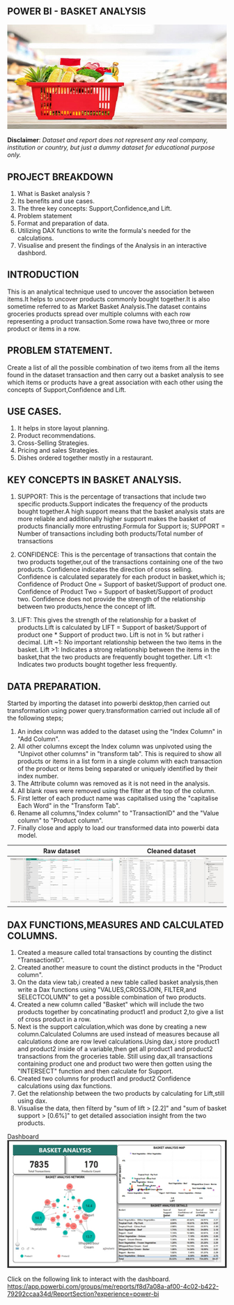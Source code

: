 ## POWER BI - BASKET ANALYSIS

![](basket_analysis.jpeg)

**__Disclaimer__**: _Dataset and report does not represent any real company, institution or country, but just a dummy dataset for educational purpose only._

## PROJECT BREAKDOWN

1.  What is Basket analysis ?
2.  Its benefits and use cases.
3.  The three key concepts: Support,Confidence,and Lift.
4.  Problem statement
5.  Format and preparation of data.
6.  Utilizing DAX functions to write the formula's needed for the calculations.
7.  Visualise and present the findings of the Analysis in an interactive dashbord.

## INTRODUCTION
This is an analytical technique used to uncover the association between items.It helps to uncover products 
commonly bought together.It is also sometime referred to as Market Basket Analysis.The dataset contains groceries
products spread over multiple columns with each row representing a product transaction.Some rowa have two,three or
more product or items in a row.

## PROBLEM STATEMENT.
Create a list of all the possible combination of two items from all the items found in the dataset transaction
and then carry out a basket analysis to see which items or products have a great association with each other using
the concepts of Support,Confidence and Lift.

## USE CASES.
1. It helps in store layout planning.
2. Product recommendations.
3. Cross-Selling Strategies.
4. Pricing and sales Strategies. 
5. Dishes ordered together mostly in a restaurant.

## KEY CONCEPTS IN BASKET ANALYSIS.
1. SUPPORT: This is the percentage of transactions that include two specific products.Support indicates
               the frequency of the products bought together.A high support means that the basket analysis
               stats are more reliable and additionally higher support makes the basket of products financially
               more entrusting.Formula for Support is;
               SUPPORT = Number of transactions including both products/Total number of transactions

2. CONFIDENCE: This is the percentage of transactions that contain the two products together,out of the 
                  transactions containing one of the two products. Confidence indicates the direction of cross selling.
                  Confidence is calculated separately for each product in basket,which is;
                  Confidence of Product One = Support of basket/Support of product one.
                  Confidence of Product Two = Support of basket/Support of product two.
                  Confidence does not provide the strength of the relationship between two products,hence the 
                  concept of lift.
    
3. LIFT: This gives the strength of the relationship for a basket of products.Lift is calculated by
           LIFT = Support of basket/Support of product one * Support of product two.
           Lift is not in % but rather i decimal.
           Lift ~1: No important relationship between the two items in the basket.
           Lift >1: Indicates a strong relationship between the items in the basket,that the two products are
                    frequently bought together.
           Lift <1: Indicates two products bought together less frequently.

## DATA PREPARATION.
Started by importing the dataset into powerbi desktop,then carried out transformation using power query.transformation
carried out include all of the following steps; 
1.  An index column was added to the dataset using the "Index Column" in "Add Column".
2.  All  other columns except the Index column was unpivoted using the "Unpivot other columns" in "transform tab".
    This is required to show all products or items in a list form in a single column with each transaction of the
    product or items being separated or uniquely identified by their index number.
3.  The Attribute column was removed as it is not need in the analysis.
4.  All blank rows were removed using the filter at the top of the column.
5.  First letter of each product name was capitalised using the "capitalise Each Word" in the "Transform Tab".
6.  Rename all columns,"Index column" to "TransactionID" and the "Value column" to "Product column".
7.  Finally close and apply to load our transformed data into powerbi data model.

Raw dataset                                 |                Cleaned dataset
:-----------------------------------------: | :-----------------------------------------:
![](rawdataset.jpeg)                        |    ![](cleaneddataset.jpeg)

## DAX FUNCTIONS,MEASURES AND CALCULATED COLUMNS.
1.  Created a measure called total transactions by counting the distinct "TransactionID".
2.  Created another measure to count the distinct products in the "Product column".
3.  On the data view tab,i created a new table called basket analysis,then write a Dax functions using "VALUES,CROSSJOIN,
    FILTER,and SELECTCOLUMN" to get a possible combination of two products.
4.  Created a new column called "Basket" which will include the two products together by concatinating product1 and
    product 2,to give a list of cross product in a row.
5.  Next is the support calculation,which was done by creating a new column.Calculated Columns are used instead 
    of measures because all calculations done are row level calculations.Using dax,i store product1 and 
    product2 inside of a variable,then get all product1 and product2 transactions from the groceries table.
    Still using dax,all transactions containing product one and product two were then gotten using the 
    "INTERSECT" function and then calculate for Support.
6.  Created two columns for product1 and product2 Confidence calculations using dax functions.
7.  Get the relationship between the two products by calculating for Lift,still using dax.
8.  Visualise the data, then filterd by "sum of lift > [2.2]" and "sum of basket support > [0.6%]" to get 
    detailed association insight from the two products.

Dashboard
![](dashboard.jpeg)

Click on the following link to interact with the dashboard. https://app.powerbi.com/groups/me/reports/f8d7a08a-af00-4c02-b422-79292ccaa34d/ReportSection?experience=power-bi


























